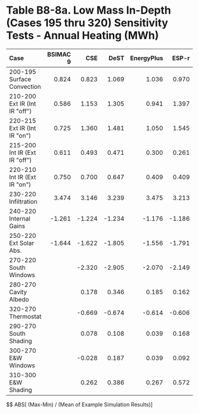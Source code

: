 # Table B8-8a. Low Mass In-Depth (Cases 195 thru 320) Sensitivity Tests - Annual Heating (MWh)
| Case                          | BSIMAC 9 |    CSE |   DeST | EnergyPlus |  ESP-r | TRNSYS |     |    Min |    Max |   Mean | Dev % $$ |     | FakeIt | 
|:----------------------------- | --------:| ------:| ------:| ----------:| ------:| ------:| ---:| ------:| ------:| ------:| --------:| ---:| ------:| 
| 200-195 Surface Convection    |    0.824 |  0.823 |  1.069 |      1.036 |  0.970 |  1.049 |     |  0.823 |  1.069 |  0.962 |     25.5 |     |  0.823 | 
| 210-200 Ext IR (Int IR "off") |    0.586 |  1.153 |  1.305 |      0.941 |  1.397 |  1.287 |     |  0.586 |  1.397 |  1.111 |     72.9 |     |  1.153 | 
| 220-215 Ext IR (Int IR "on")  |    0.725 |  1.360 |  1.481 |      1.050 |  1.545 |  1.424 |     |  0.725 |  1.545 |  1.264 |     64.8 |     |  1.360 | 
| 215-200 Int IR (Ext IR "off") |    0.611 |  0.493 |  0.471 |      0.300 |  0.261 |  0.301 |     |  0.261 |  0.611 |  0.406 |     86.3 |     |  0.493 | 
| 220-210 Int IR (Ext IR "on")  |    0.750 |  0.700 |  0.647 |      0.409 |  0.409 |  0.438 |     |  0.409 |  0.750 |  0.559 |     61.1 |     |  0.700 | 
| 230-220 Infiltration          |    3.474 |  3.146 |  3.239 |      3.475 |  3.213 |  3.366 |     |  3.146 |  3.475 |  3.319 |      9.9 |     |  3.146 | 
| 240-220 Internal Gains        |   -1.261 | -1.224 | -1.234 |     -1.176 | -1.186 | -1.211 |     | -1.261 | -1.176 | -1.215 |      7.0 |     | -1.224 | 
| 250-220 Ext Solar Abs.        |   -1.644 | -1.622 | -1.805 |     -1.556 | -1.791 | -1.763 |     | -1.805 | -1.556 | -1.697 |     14.7 |     | -1.622 | 
| 270-220 South Windows         |          | -2.320 | -2.905 |     -2.070 | -2.149 | -2.237 |     | -2.905 | -2.070 | -2.336 |     35.8 |     | -2.320 | 
| 280-270 Cavity Albedo         |          |  0.178 |  0.346 |      0.185 |  0.162 |  0.239 |     |  0.162 |  0.346 |  0.222 |     83.0 |     |  0.178 | 
| 320-270 Thermostat            |          | -0.669 | -0.674 |     -0.614 | -0.606 | -0.600 |     | -0.674 | -0.600 | -0.633 |     11.7 |     | -0.669 | 
| 290-270 South Shading         |          |  0.078 |  0.108 |      0.039 |  0.168 |  0.094 |     |  0.039 |  0.168 |  0.097 |    132.8 |     |  0.078 | 
| 300-270 E&W Windows           |          | -0.028 |  0.187 |      0.039 |  0.092 |  0.094 |     | -0.028 |  0.187 |  0.077 |    280.1 |     | -0.028 | 
| 310-300 E&W Shading           |          |  0.262 |  0.386 |      0.267 |  0.572 |  0.437 |     |  0.262 |  0.572 |  0.385 |     80.5 |     |  0.262 | 

$$ ABS[ (Max-Min) / (Mean of Example Simulation Results)]


